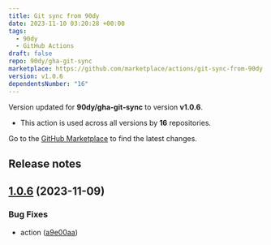```yaml
---
title: Git sync from 90dy
date: 2023-11-10 03:20:28 +00:00
tags:
  - 90dy
  - GitHub Actions
draft: false
repo: 90dy/gha-git-sync
marketplace: https://github.com/marketplace/actions/git-sync-from-90dy
version: v1.0.6
dependentsNumber: "16"
---
```



Version updated for **90dy/gha-git-sync** to version **v1.0.6**.
- This action is used across all versions by **16** repositories.

Go to the [GitHub Marketplace](https://github.com/marketplace/actions/git-sync-from-90dy) to find the latest changes.

## Release notes

## [1.0.6](https://github.com/90dy/gha-git-sync/compare/v1.0.5...v1.0.6) (2023-11-09)


### Bug Fixes

* action ([a9e00aa](https://github.com/90dy/gha-git-sync/commit/a9e00aab36334daaa438218b826da2357166bec2))




